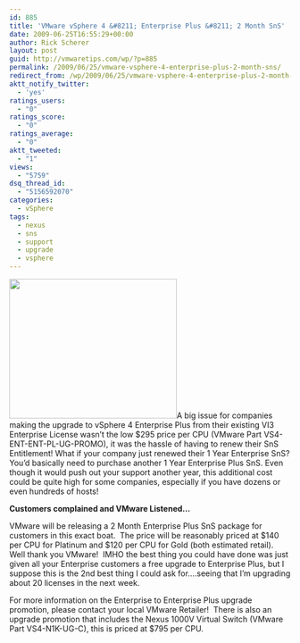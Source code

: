 ```yaml
---
id: 885
title: 'VMware vSphere 4 &#8211; Enterprise Plus &#8211; 2 Month SnS'
date: 2009-06-25T16:55:29+00:00
author: Rick Scherer
layout: post
guid: http://vmwaretips.com/wp/?p=885
permalink: /2009/06/25/vmware-vsphere-4-enterprise-plus-2-month-sns/
redirect_from: /wp/2009/06/25/vmware-vsphere-4-enterprise-plus-2-month-sns/
aktt_notify_twitter:
  - 'yes'
ratings_users:
  - "0"
ratings_score:
  - "0"
ratings_average:
  - "0"
aktt_tweeted:
  - "1"
views:
  - "5759"
dsq_thread_id:
  - "5156592070"
categories:
  - vSphere
tags:
  - nexus
  - sns
  - support
  - upgrade
  - vsphere
---
```

<img class="alignright" src="http://campaign.vmware.com/partners/pc/promotions/vsphere/vsphere_promos-03.jpg" alt="" width="300" height="250" />A big issue for companies making the upgrade to vSphere 4 Enterprise Plus from their existing VI3 Enterprise License wasn&#8217;t the low $295 price per CPU (VMware Part VS4-ENT-ENT-PL-UG-PROMO), it was the hassle of having to renew their SnS Entitlement! What if your company just renewed their 1 Year Enterprise SnS? You&#8217;d basically need to purchase another 1 Year Enterprise Plus SnS. Even though it would push out your support another year, this additional cost could be quite high for some companies, especially if you have dozens or even hundreds of hosts!

**Customers complained and VMware Listened&#8230;**

VMware will be releasing a 2 Month Enterprise Plus SnS package for customers in this exact boat.  The price will be reasonably priced at $140 per CPU for Platinum and $120 per CPU for Gold (both estimated retail). Well thank you VMware!  IMHO the best thing you could have done was just given all your Enterprise customers a free upgrade to Enterprise Plus, but I suppose this is the 2nd best thing I could ask for&#8230;.seeing that I&#8217;m upgrading about 20 licenses in the next week.

For more information on the Enterprise to Enterprise Plus upgrade promotion, please contact your local VMware Retailer!  There is also an upgrade promotion that includes the Nexus 1000V Virtual Switch (VMware Part VS4-N1K-UG-C), this is priced at $795 per CPU.